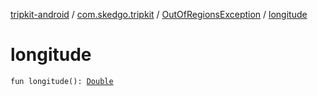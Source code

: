 [tripkit-android](../../index.md) / [com.skedgo.tripkit](../index.md) / [OutOfRegionsException](index.md) / [longitude](./longitude.md)

# longitude

`fun longitude(): `[`Double`](https://kotlinlang.org/api/latest/jvm/stdlib/kotlin/-double/index.html)